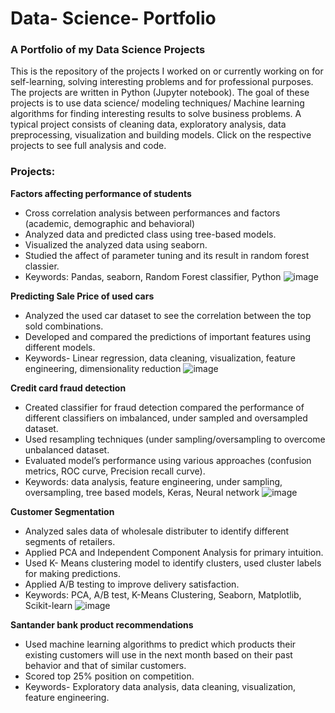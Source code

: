 # Data- Science- Portfolio

### A Portfolio of my Data Science Projects

This is the repository of the projects I worked on or currently working on for self-learning, solving interesting problems and for professional purposes. The projects are written in Python (Jupyter notebook). The goal of these projects is to use data science/ modeling techniques/ Machine learning algorithms for finding interesting results to solve business problems. A typical project consists of cleaning data, exploratory analysis, data preprocessing, visualization and building models. Click on the respective projects to see full analysis and code.

### Projects:

**Factors affecting  performance  of  students**

- Cross correlation analysis between performances and factors (academic, demographic and behavioral)
- Analyzed data and predicted class using tree-based models.
- Visualized the analyzed data using seaborn.
- Studied the affect of parameter tuning and its result in random forest classier.
- Keywords: Pandas, seaborn, Random Forest classifier, Python
![image](https://user-images.githubusercontent.com/25867288/49809341-a006f900-fd2c-11e8-857e-ac360a902125.png)

**Predicting Sale Price of used cars**

-	Analyzed the used car dataset to see the correlation between the top sold combinations.
-	Developed and compared the predictions of important features using different models.
-	Keywords- Linear regression, data cleaning, visualization, feature engineering, dimensionality reduction
![image](https://user-images.githubusercontent.com/25867288/49809627-67b3ea80-fd2d-11e8-91ea-af339626a85c.png)

**Credit card fraud detection**

-	Created classifier for fraud detection compared the performance of different classifiers on imbalanced, under sampled and oversampled 
  dataset.
-	Used resampling techniques (under sampling/oversampling to overcome unbalanced dataset.
-	Evaluated model’s performance using various approaches (confusion metrics, ROC curve, Precision recall curve).
-	Keywords:  data analysis, feature engineering, under sampling, oversampling, tree based models, Keras, Neural network
![image](https://user-images.githubusercontent.com/25867288/49809894-148e6780-fd2e-11e8-8ac7-85dbc2aca915.png)

 **Customer Segmentation**
 
- Analyzed sales data of wholesale distributer to identify different segments of retailers.
-	Applied PCA and Independent Component Analysis for primary intuition.
-	Used K- Means clustering model to identify clusters, used cluster labels for making predictions.
-	Applied A/B testing to improve delivery satisfaction.
-	Keywords: PCA, A/B test, K-Means Clustering, Seaborn, Matplotlib, Scikit-learn
![image](https://user-images.githubusercontent.com/25867288/49811961-57523e80-fd32-11e8-80b3-0b72efadc0e8.png)

 **Santander bank product recommendations**

- Used machine learning algorithms to predict which products their existing customers will use in the next month based on their past 
  behavior and that of similar customers.
- Scored top 25% position on competition.
- Keywords- Exploratory data analysis, data cleaning, visualization, feature engineering.

